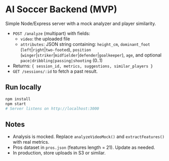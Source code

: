 # AI Soccer Backend (MVP)

Simple Node/Express server with a mock analyzer and player similarity.
- `POST /analyze` (multipart) with fields:
  - `video`: the uploaded file
  - `attributes`: JSON string containing: `height_cm`, `dominant_foot` (`left`|`right`|`two-footed`), `position` (`winger`|`striker`|`midfielder`|`defender`|`goalkeeper`), `age`, and optional `pace|dribbling|passing|shooting` (0..1)
- Returns: `{ session_id, metrics, suggestions, similar_players }`
- `GET /sessions/:id` to fetch a past result.

## Run locally
```bash
npm install
npm start
# Server listens on http://localhost:3000
```

## Notes
- Analysis is mocked. Replace `analyzeVideoMock()` and `extractFeatures()` with real metrics.
- Pros dataset in `pros.json` (features length = 21). Update as needed.
- In production, store uploads in S3 or similar.
